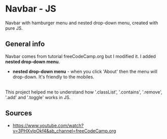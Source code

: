 # Navbar - JS
Navbar with hamburger menu and nested drop-down menu, created with pure JS.

## General info
Navbar comes from tutorial freeCodeCamp.org but I modified it. I added **nested drop-down menu**.

* **nested drop-down menu** - when you click 'About' then the menu will drop-down. It's friendly to the mobiles. <br><br>

This project helped me to understand how '.classList', '.contains', '.remove', '.add' and '.toggle' works in JS.

## Sources
* https://www.youtube.com/watch?v=3PHXvlpOkf4&ab_channel=freeCodeCamp.org
